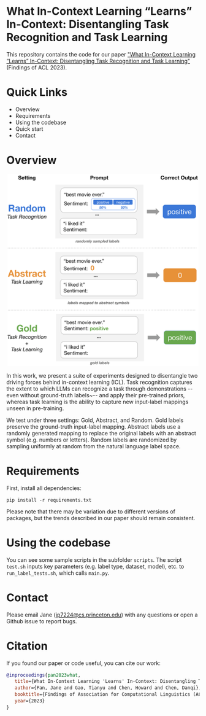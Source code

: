 # What In-Context Learning “Learns” In-Context: Disentangling Task Recognition and Task Learning

This repository contains the code for our paper ["What In-Context Learning “Learns” In-Context: Disentangling Task Recognition and Task Learning"](https://arxiv.org/abs/2305.09731) (Findings of ACL 2023).

# Quick Links
* Overview
* Requirements
* Using the codebase
* Quick start
* Contact

# Overview
<!-- ![image](./figure.png) -->
<p align="center">
  <img src="./figure.png" alt= “” width="500" height="500">
</p>


In this work, we present a suite of experiments designed to disentangle two driving forces behind in-context learning (ICL). Task recognition captures the extent to which LLMs can recognize a task through demonstrations -- even without ground-truth labels~-- and apply their pre-trained priors, whereas task learning is the ability to capture new input-label mappings unseen in pre-training.

We test under three settings: Gold, Abstract, and Random. Gold labels preserve the ground-truth input-label mapping. Abstract labels use a randomly generated mapping to replace the original labels with an abstract symbol (e.g. numbers or letters). Random labels are randomized by sampling uniformly at random from the natural language label space.

# Requirements
First, install all dependencies:

```
pip install -r requirements.txt
```

Please note that there may be variation due to different versions of packages, but the trends described in our paper should remain consistent.

# Using the codebase
You can see some sample scripts in the subfolder `scripts`. The script `test.sh` inputs key parameters (e.g. label type, dataset, model), etc. to `run_label_tests.sh`, which calls `main.py`.

 
# Contact
Please email Jane (jp7224@cs.princeton.edu) with any questions or open a Github issue to report bugs.

# Citation
If you found our paper or code useful, you can cite our work:

```bibtex
@inproceedings{pan2023what,
   title={What In-Context Learning 'Learns' In-Context: Disentangling Task Recognition and Task Learning},
   author={Pan, Jane and Gao, Tianyu and Chen, Howard and Chen, Danqi},
   booktitle={Findings of Association for Computational Linguistics (ACL)},
   year={2023}
}
```
